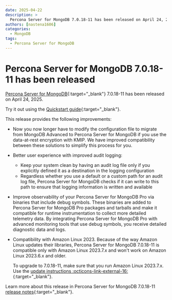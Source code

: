 ```yaml
---
date: 2025-04-22
description: >
  Percona Server for MongoDB 7.0.18-11 has been released on April 24, 2025.
authors: [nastena1606]
categories:
  - MongoDB
tags:
  - Percona Server for MongoDB
---
```


# Percona Server for MongoDB 7.0.18-11 has been released

<!-- more -->

[Percona Server for MongoDB](https://docs.percona.com/percona-server-for-mongodb/7.0/index.html){:target="_blank"} 7.0.18-11 has been released on April 24, 2025.

Try it out using the [Quickstart guide](https://docs.percona.com/percona-server-for-mongodb/7.0/install/index.html){:target="_blank"}. 

This release provides the following improvements:

* Now you now longer have to modify the configuration file to migrate from MongoDB Advanced to Percona Server for MongoDB if you use the data-at-rest encryption with KMIP. We have improved compatibility between these solutions to simplify this process for you. 

* Better user experience with improved audit logging:

   * Keep your system clean by having an audit log file only if you explicitly defined it as a destination in the logging configuration
   * Regardless whether you use a default or a custom path for an audit log file, Percona Server for MongoDB checks if it can write to this path to ensure that logging information is written and available

* Improve observability of your Percona Server for MongoDB Pro via binaries that include debug symbols. These binaries are added to Percona Server for MongoDB Pro packages and tarballs and make it compatible for runtime instrumentation to collect more detailed telemetry data. By integrating Percona Server for MongoDB Pro with advanced monitoring tools that use debug symbols, you receive detailed diagnostic data and logs.

* Compatibility with Amazon Linux 2023. Because of the way Amazon Linux updates their libraries, Percona Server for MongoDB 7.0.18-11 is compatible only with Amazon Linux 2023.7.x and won't work on Amazon Linux 2023.6.x and older. 

   To upgrade to 7.0.18-11, make sure that you run Amazon Linux 2023.7.x. Use the [update instructions :octicons-link-external-16:](https://docs.aws.amazon.com/linux/al2023/ug/updating.html){:target="_blank"}.

Learn more about this release in Percona Server for MongoDB 7.0.18-11 [release notes](https://docs.percona.com/percona-server-for-mongodb/7.0/release_notes/7.0.18-11.html){:target="_blank"}.

